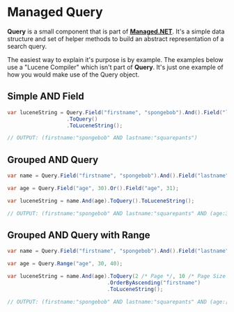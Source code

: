 # Managed Query


**Query** is a small component that is part of [**Managed.NET**](https://www.secretorange.co.uk/projects/dhrxnj/managed?gh). It's a simple data structure and set of helper methods to build an abstract representation of a search query. 

The easiest way to explain it's purpose is by example. The examples below use a "Lucene Compiler" which isn't part of **Query**. It's just one example of how you would make use of the Query object.

## Simple AND Field

```csharp
var luceneString = Query.Field("firstname", "spongebob").And().Field("lastname", "squarepants")
                   .ToQuery()
                   .ToLuceneString();

// OUTPUT: (firstname:"spongebob" AND lastname:"squarepants")
```

## Grouped AND Query

```csharp
var name = Query.Field("firstname", "spongebob").And().Field("lastname", "squarepants");

var age = Query.Field("age", 30).Or().Field("age", 31);

var luceneString = name.And(age).ToQuery().ToLuceneString();

// OUTPUT: (firstname:"spongebob" AND lastname:"squarepants" AND (age:30 OR age:31))
```

## Grouped AND Query with Range

```csharp
var name = Query.Field("firstname", "spongebob").And().Field("lastname", "squarepants");

var age = Query.Range("age", 30, 40);

var luceneString = name.And(age).ToQuery(2 /* Page */, 10 /* Page Size */)
                                .OrderByAscending("firstname")
                                .ToLuceneString();

// OUTPUT: (firstname:"spongebob" AND lastname:"squarepants" AND (age:[30 TO 40]))
```
